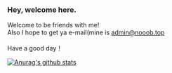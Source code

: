 <!--
### Hi there 👋
#### I am a noob at prog.
#### Studying now :-)
-->
### Hey, welcome here.
Welcome to be friends with me!<br>
Also I hope to get ya e-mail(mine is admin@nooob.top<br>
<br>
Have a good day！
<!--
**Nooob-dy/Nooob-dy** is a ✨ _special_ ✨ repository because its `README.md` (this file) appears on your GitHub profile.

Here are some ideas to get you started:

- 🔭 I’m currently working on ...
- 🌱 I’m currently learning ...
- 👯 I’m looking to collaborate on ...
- 🤔 I’m looking for help with ...
- 💬 Ask me about ...
- 📫 How to reach me: ...
- 😄 Pronouns: ...
- ⚡ Fun fact: ...
-->



[![Anurag's github stats](https://github-readme-stats.vercel.app/api?username=DyNooob&theme=dark)](https://www.nooob.top/)

